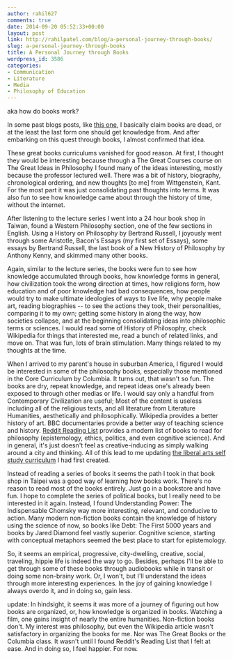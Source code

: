 ```yaml
---
author: rahil627
comments: true
date: 2014-09-20 05:52:33+00:00
layout: post
link: http://rahilpatel.com/blog/a-personal-journey-through-books/
slug: a-personal-journey-through-books
title: A Personal Journey through Books
wordpress_id: 3586
categories:
- Communication
- Literature
- Media
- Philosophy of Education
---
```


aka how do books work?

In some past blogs posts, like [this one](http://www.rahilpatel.com/blog/the-obsolescence-of-literature-and-the-future-of-education), I basically claim books are dead, or at the least the last form one should get knowledge from. And after embarking on this quest through books, I almost confirmed that idea.

These great books curriculums vanished for good reason. At first, I thought they would be interesting because through a The Great Courses course on The Great Ideas in Philosophy I found many of the ideas interesting, mostly because the professor lectured well. There was a bit of history, biography, chronological ordering, and new thoughts [to me] from Wittgenstein, Kant. For the most part it was just consolidating past thoughts into terms. It was also fun to see how knowledge came about through the history of time, without the internet.

After listening to the lecture series I went into a 24 hour book shop in Taiwan, found a Western Philosophy section, one of the few sections in English. Using a History on Philosophy by Bertrand Russell, I joyously went through some Aristotle, Bacon's Essays (my first set of Essays), some essays by Bertrand Russell, the last book of a New History of Philosophy by Anthony Kenny, and skimmed many other books.

Again, similar to the lecture series, the books were fun to see how knowledge accumulated through books, how knowledge forms in general, how civilization took the wrong direction at times, how religions form, how education and of poor knowledge had bad consequences, how people would try to make ultimate ideologies of ways to live life, why people make art, reading biographies -- to see the actions they took, their personalities, comparing it to my own; getting some history in along the way, how societies collapse, and at the beginning consolidating ideas into philosophic terms or sciences. I would read some of History of Philosophy, check Wikipedia for things that interested me, read a bunch of related links, and move on. That was fun, lots of brain stimulation. Many things related to my thoughts at the time.

When I arrived to my parent's house in suburban America, I figured I would be interested in some of the philosophy books, especially those mentioned in the Core Curriculum by Columbia. It turns out, that wasn't so fun. The books are dry, repeat knowledge, and repeat ideas one's already been exposed to through other medias or life. I would say only a handful from Contemporary Civilization are useful; Most of the content is useless including all of the religious texts, and all literature from Literature Humanities, aesthetically and philosophically. Wikipedia provides a better history of art. BBC documentaries provide a better way of teaching science and history. [Reddit Reading List](http://www.reddit.com/r/philosophy/wiki/readinglist) provides a modern list of books to read for philosophy (epistemology, ethics, politics, and even cognitive science). And in general, it's just doesn't feel as creative-inducing as simply walking around a city and thinking. All of this lead to me updating [the liberal arts self study curriculum](http://www.rahilpatel.com/blog/a-liberal-arts-self-study-curriculum) I had first created.

Instead of reading a series of books it seems the path I took in that book shop in Taipei was a good way of learning how books work. There's no reason to read most of the books entirely. Just go in a bookstore and have fun. I hope to complete the series of political books, but I really need to be interested in it again. Instead, I found Understanding Power: The Indispensable Chomsky way more interesting, relevant, and conducive to action. Many modern non-fiction books contain the knowledge of history using the science of now, so books like Debt: The First 5000 years and books by Jared Diamond feel vastly superior. Cognitive science, starting with conceptual metaphors seemed the best place to start for epistemology.

So, it seems an empirical, progressive, city-dwelling, creative, social, traveling, hippie life is indeed the way to go. Besides, perhaps I'll be able to get through some of these books through audiobooks while in transit or doing some non-brainy work. Or, I won't, but I'll understand the ideas through more interesting experiences. In the joy of gaining knowledge I always overdo it, and in doing so, gain less.

update:
In hindsight, it seems it was more of a journey of figuring out how books are organized, or, how knowledge is organized in books. Watching a film, one gains insight of nearly the entire humanities. Non-fiction books don't. My interest was philosophy, but even the Wikipedia article wasn't satisfactory in organizing the books for me. Nor was The Great Books or the Columbia class. It wasn't until I found Reddit's Reading List that I felt at ease. And in doing so, I feel happier. For now.
